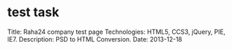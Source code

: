 # test task
Title: Raha24 company test page
Technologies: HTML5, CCS3, jQuery, PIE, IE7.
Description: PSD to HTML Conversion.
Date: 2013-12-18
